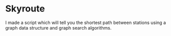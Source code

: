 # Skyroute
I made a script which will tell you the shortest path between stations using a graph data structure and graph search algorithms.
